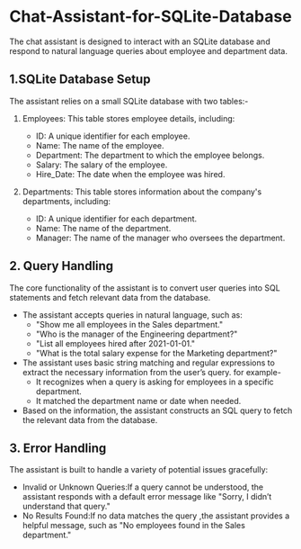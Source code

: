 # Chat-Assistant-for-SQLite-Database

The chat assistant is designed to interact with an SQLite database and respond to natural language queries 
about employee and department data.

## 1.SQLite Database Setup
  The assistant relies on a small SQLite database with two tables:-
  
  1. Employees: This table stores employee details, including:
      - ID: A unique identifier for each employee.
      - Name: The name of the employee.
      - Department: The department to which the employee belongs.
      - Salary: The salary of the employee.
      - Hire_Date: The date when the employee was hired.

   2. Departments: This table stores information about the company's departments, including:
      - ID: A unique identifier for each department.
      - Name: The name of the department.
      - Manager: The name of the manager who oversees the department.

## 2. Query Handling
  The core functionality of the assistant is to convert user queries into SQL statements and fetch relevant data from the database.

  * The assistant accepts queries in natural language, such as:
    - "Show me all employees in the Sales department."
    - "Who is the manager of the Engineering department?"
    - "List all employees hired after 2021-01-01."
    - "What is the total salary expense for the Marketing department?"
 * The assistant uses basic string matching and regular expressions to extract the necessary information from the user’s query.
 for example-
    - It recognizes when a query is asking for employees in a specific department.
    - It matched the department name or date when needed.
 * Based on the information, the assistant constructs an SQL query to fetch the relevant data from the database.

## 3. Error Handling
 The assistant is built to handle a variety of potential issues gracefully:

 * Invalid or Unknown Queries:If a query cannot be understood, the assistant responds with a default error message like "Sorry, I didn’t understand that query."
 * No Results Found:If no data matches the query ,the assistant provides a helpful message, such as "No employees found in the Sales department."



